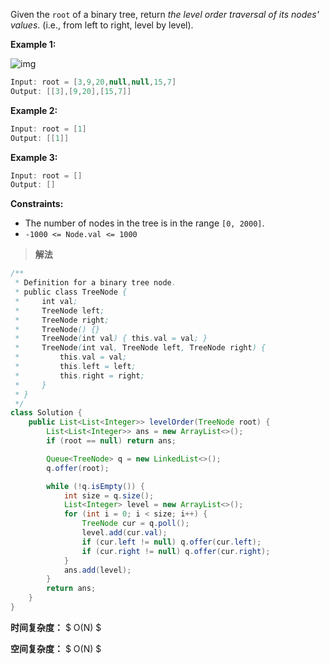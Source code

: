 Given the `root` of a binary tree, return *the level order traversal of its nodes' values*. (i.e., from left to right, level by level).

 

**Example 1:**

![img](https://assets.leetcode.com/uploads/2021/02/19/tree1.jpg)

```java
Input: root = [3,9,20,null,null,15,7]
Output: [[3],[9,20],[15,7]]
```

**Example 2:**

```java
Input: root = [1]
Output: [[1]]
```

**Example 3:**

```java
Input: root = []
Output: []
```

 

**Constraints:**

- The number of nodes in the tree is in the range `[0, 2000]`.
- `-1000 <= Node.val <= 1000`



> **解法**

```java
/**
 * Definition for a binary tree node.
 * public class TreeNode {
 *     int val;
 *     TreeNode left;
 *     TreeNode right;
 *     TreeNode() {}
 *     TreeNode(int val) { this.val = val; }
 *     TreeNode(int val, TreeNode left, TreeNode right) {
 *         this.val = val;
 *         this.left = left;
 *         this.right = right;
 *     }
 * }
 */
class Solution {
    public List<List<Integer>> levelOrder(TreeNode root) {
        List<List<Integer>> ans = new ArrayList<>();
        if (root == null) return ans;

        Queue<TreeNode> q = new LinkedList<>();
        q.offer(root);

        while (!q.isEmpty()) {
            int size = q.size();
            List<Integer> level = new ArrayList<>();
            for (int i = 0; i < size; i++) {
                TreeNode cur = q.poll();
                level.add(cur.val);
                if (cur.left != null) q.offer(cur.left);
                if (cur.right != null) q.offer(cur.right);
            }
            ans.add(level);
        }
        return ans;
    }
}
```

**时间复杂度：** $ O(N) $

**空间复杂度：** $ O(N) $
